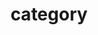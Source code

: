 ---
title: "category"
layout: category
permalink: /category/
author_profile: true
sidebar_main: true
---
